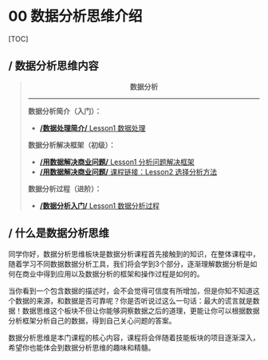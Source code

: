 # 00 数据分析思维介绍

[TOC]

## / 数据分析思维内容

> **<center> 数据分析 </center>**
> 
> ---
> **数据分析简介（入门）：**
> - [**/数据处理简介/** Lesson1 数据处理](https://classroom.udacity.com/nanodegrees/nd002-cn-svip/parts/f5651cf0-56ac-4fdf-b588-45976f6cc1cd/modules/22b3ae26-a35c-46f2-94dd-a3a846d179a4/lessons/07b383df-b9dd-4e67-9baa-cbe1a4107bbf/concepts/1b6629c1-764a-4f70-9a9a-842d2f78007f)
> 
> **数据分析解决框架（初级）：**
> - [**/用数据解决商业问题/** Lesson1 分析问题解决框架](https://classroom.udacity.com/nanodegrees/nd002-cn-svip/parts/040afa6c-3c5d-4b44-bdd0-b420a0455145/modules/8f120816-9158-4429-8c7d-032a66dc6b22/lessons/dd7bf461-dfec-484c-b932-d09744913c98/concepts/e6fc0947-3119-4a9d-b78a-92be1ea6d8d6)
> - [**/用数据解决商业问题/** 课程链接：Lesson2 选择分析方法](https://classroom.udacity.com/nanodegrees/nd002-cn-svip/parts/040afa6c-3c5d-4b44-bdd0-b420a0455145/modules/b0429ace-8f83-4cb4-afae-baf05841231e/lessons/74e0bf7f-8607-4e14-bad2-ba5dfe64bd5c/concepts/c1a91555-1da3-418d-8a2f-6ea1e17575a6)
> 
> **数据分析过程（进阶）：**
> - [**/数据分析入门/** Lesson1 数据分析过程](https://classroom.udacity.com/nanodegrees/nd002-cn-svip/parts/962476c2-c179-4cbb-b968-3d29516a119d/modules/cfb63a6e-56a3-4022-9d61-514f2f4759a8/lessons/e18a5529-84f8-4e5c-a431-3b74d98df969/concepts/720c0d39-c39f-443a-a3e4-869c8a2dfa3b)

## / 什么是数据分析思维

同学你好，数据分析思维板块是数据分析课程首先接触到的知识，在整体课程中，随着学习不同数据数据分析工具，我们将会学到3个部分，逐渐理解数据分析是如何在商业中得到应用以及数据分析的框架和操作过程是如何的。

当你看到一个包含数据的描述时，会不会觉得可信度有所增加，但是你知不知道这个数据的来源，和数据是否可靠呢？你是否听说过这么一句话：最大的谎言就是数据！数据思维这个板块不但让你能够洞察数据之后的道理，更能让你可以根据数据分析框架分析自己的数据，得到自己关心问题的答案。

数据分析思维是本门课程的核心内容，课程将会伴随着技能板块的项目逐渐深入，希望你也能体会到数据分析思维的趣味和精髓。